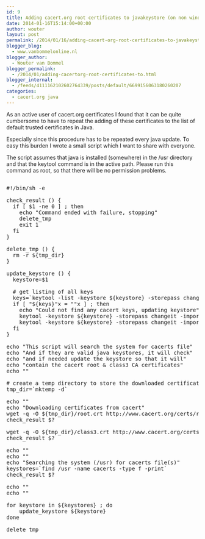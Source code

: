 ```yaml
---
id: 9
title: Adding cacert.org root certificates to javakeystore (on non windows systems)
date: 2014-01-16T15:14:00+00:00
author: wouter
layout: post
permalink: /2014/01/16/adding-cacert-org-root-certificates-to-javakeystore-on-non-windows-systems/
blogger_blog:
  - www.vanbommelonline.nl
blogger_author:
  - Wouter van Bommel
blogger_permalink:
  - /2014/01/adding-cacertorg-root-certificates-to.html
blogger_internal:
  - /feeds/4111162102602764339/posts/default/6699156063180260207
categories:
  - cacert.org java
---
```

As an active user of cacert.org certificates I found that it can be quite cumbersome to have to repeat the adding of these certificates to the list of default trusted certificates in Java.

Especially since this procedure has to be repeated every java update. To easy this burden I wrote a small script which I want to share with everyone.

The script assumes that java is installed (somewhere) in the /usr directory and that the keytool command is in the active path. Please run this command as root, so that there will be no permission problems.

<pre><br />#!/bin/sh -e<br /><br />check_result () {<br />  if [ $1 -ne 0 ] ; then<br />    echo "Command ended with failure, stopping"<br />    delete_tmp<br />    exit 1<br />  fi<br />}<br /><br />delete_tmp () {<br />  rm -r ${tmp_dir}<br />}<br /><br />update_keystore () {<br />  keystore=$1<br /><br />  # get listing of all keys<br />  keys=`keytool -list -keystore ${keystore} -storepass changeit | grep cacertclass`<br />  if [ "${keys}"x = ""x ] ; then<br />    echo "Could not find any cacert keys, updating keystore"<br />    keytool -keystore ${keystore} -storepass changeit -import -trustcacerts -v -alias cacertclass1 -file ${tmp_dir}/root.crt<br />    keytool -keystore ${keystore} -storepass changeit -import -trustcacerts -v -alias cacertclass3 -file ${tmp_dir}/class3.crt<br />  fi<br />}<br /><br />echo "This script will search the system for cacerts file"<br />echo "And if they are valid java keystores, it will check"<br />echo "and if needed update the keystore so that it will"<br />echo "contain the cacert root & class3 CA certificates"<br />echo ""<br /><br /># create a temp directory to store the downloaded certificates<br />tmp_dir=`mktemp -d`<br /><br />echo ""<br />echo "Downloading certificates from cacert"<br />wget -q -O ${tmp_dir}/root.crt http://www.cacert.org/certs/root.crt<br />check_result $? <br /><br />wget -q -O ${tmp_dir}/class3.crt http://www.cacert.org/certs/class3.crt<br />check_result $? <br /><br />echo ""<br />echo ""<br />echo "Searching the system (/usr) for cacerts file(s)"<br />keystores=`find /usr -name cacerts -type f -print`<br />check_result $? <br /><br />echo ""<br />echo ""<br /><br />for keystore in ${keystores} ; do<br />    update_keystore ${keystore}<br />done<br /><br />delete_tmp<br /></pre>